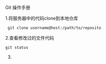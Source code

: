 Git 操作手册

1.将服务器中的代码clone到本地仓库

	 git clone username@host:/path/to/reposito

2.查看修改过的文件代码
	
	git status

3.